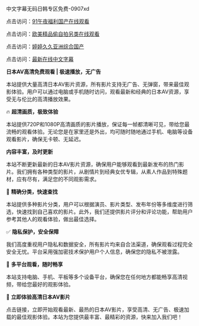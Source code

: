 中文字幕无码日韩专区免费-0907xd

点击访问：<a href="https://heiliaowt0d7p.pages.dev">91午夜福利国产在线观看</a>

点击访问：<a href="https://heiliao2dmwwy.pages.dev">欧美精品偷自拍另类在线观看</a>

点击访问：<a href="https://heiliaoxwd5i8.pages.dev">婷婷久久亚洲综合国产</a>

点击访问：<a href="https://heiliaoga6s9v.pages.dev">最新在线中文字幕</a>

**日本AV高清免费观看 | 极速播放，无广告**

本站提供大量高清日本AV影片资源，所有影片支持无广告、无弹窗，带来最佳观影体验。用户可以通过电脑或手机随时访问，观看最新和经典的日本AV资源，享受无与伦比的高清播放效果。

🔥 **超清画质，极致体验**

本站提供720P和1080P高清画质的影片播放，保证每一帧都清晰可见，带给您最流畅的观看体验。无论您是在家里还是外出，均可随时随地通过手机、电脑等设备观看影片，确保无卡顿、无延迟。

**内容丰富，及时更新**

本站不断更新最新的日本AV影片资源，确保用户能够观看到最新发布的热门影片。我们拥有各种类型的影片，从剧情片到经典女优专辑，从素人作品到特殊题材，应有尽有，满足您的不同观影需求。

🧡 **精确分类，快速查找**

本站提供多种影片分类，用户可以根据演员、影片类型、发布年份等多维度进行筛选，快速找到自己喜欢的影片。此外，我们还提供影片评分和评论功能，帮助用户参考其他人的观看体验，做出最佳选择。

✅ **隐私保护，安全保障**

我们高度重视用户隐私和数据安全，所有影片均来自合法渠道，确保观看过程完全安全无忧。平台采用强加密技术保护用户个人信息，确保您的隐私不被泄露。

📱 **多平台观看，随时畅享**

本站支持电脑、手机、平板等多个设备平台，确保您在任何地方都能畅享高清视频，带给您最好的观影体验。

📣 **立即体验高清日本AV影片**

点击链接，立即开始观看最新、最热的日本AV影片，享受高清、无广告、极速加载的最佳观影体验。本站为您提供最丰富、最精彩的资源，快来加入我们吧！

<span style="display:none;">[Canonical link]( https://github.com/45aad/12307 ）</span>
